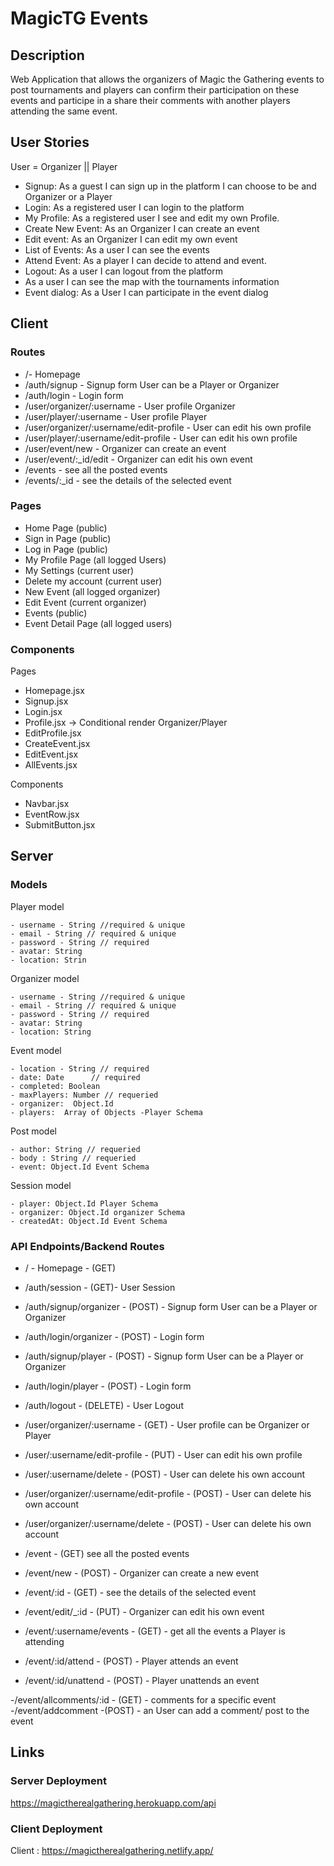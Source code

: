 # MagicTG Events

## Description

Web Application that allows the organizers of Magic the Gathering events to post tournaments and players can
confirm their participation on these events and participe in a share their comments with another players attending the same event. 

## User Stories

User = Organizer || Player

- Signup: As a guest I can sign up in the platform I can choose to be and Organizer or a Player
- Login: As a registered user I can login to the platform
- My Profile: As a registered user I see and edit my own Profile.
- Create New Event: As an Organizer I can create an event
- Edit event: As an Organizer I can edit my own event
- List of Events: As a user I can see the events
- Attend Event: As a player I can decide to attend and event.
- Logout: As a user I can logout from the platform
- As a user I can see the map with the tournaments information 
- Event dialog: As a User I can participate in the event dialog 

## Client

### Routes

- /- Homepage
- /auth/signup - Signup form User can be a Player or Organizer
- /auth/login - Login form
- /user/organizer/:username - User profile Organizer
- /user/player/:username - User profile   Player
- /user/organizer/:username/edit-profile - User can edit his own profile
- /user/player/:username/edit-profile - User can edit his own profile
- /user/event/new - Organizer can create an event
- /user/event/:\_id/edit - Organizer can edit his own event
- /events - see all the posted events
- /events/:\_id - see the details of the selected event

### Pages

- Home Page (public)
- Sign in Page (public)
- Log in Page (public)
- My Profile Page (all logged Users)
- My Settings (current user)
- Delete my account (current user)
- New Event (all logged organizer)
- Edit Event (current organizer)
- Events (public)
- Event Detail Page (all logged users)

### Components

Pages

- Homepage.jsx
- Signup.jsx
- Login.jsx
- Profile.jsx -> Conditional render Organizer/Player
- EditProfile.jsx
- CreateEvent.jsx
- EditEvent.jsx
- AllEvents.jsx
 
 Components
 
- Navbar.jsx
- EventRow.jsx
- SubmitButton.jsx

## Server

### Models

Player model

```
- username - String //required & unique
- email - String // required & unique
- password - String // required
- avatar: String
- location: Strin

```

Organizer model

```
- username - String //required & unique
- email - String // required & unique
- password - String // required
- avatar: String
- location: String
```

Event model

```
- location - String // required
- date: Date      // required
- completed: Boolean
- maxPlayers: Number // requeried
- organizer:  Object.Id
- players:  Array of Objects -Player Schema
```

Post model

```
- author: String // requeried 
- body : String // requeried
- event: Object.Id Event Schema
```

Session model

```
- player: Object.Id Player Schema 
- organizer: Object.Id organizer Schema 
- createdAt: Object.Id Event Schema
```

### API Endpoints/Backend Routes

- / - Homepage - (GET)
- /auth/session - (GET)-  User Session 
- /auth/signup/organizer - (POST) - Signup form User can be a Player or Organizer
- /auth/login/organizer - (POST) - Login form
- /auth/signup/player - (POST) - Signup form User can be a Player or Organizer
- /auth/login/player - (POST) - Login form
- /auth/logout - (DELETE) - User Logout
- /user/organizer/:username - (GET) - User profile can be Organizer or Player
- /user/:username/edit-profile - (PUT) - User can edit his own profile
- /user/:username/delete - (POST) - User can delete his own account
- /user/organizer/:username/edit-profile - (POST) - User can delete his own account
- /user/organizer/:username/delete - (POST) - User can delete his own account


- /event - (GET) see all the posted events
- /event/new - (POST) - Organizer can create a new event
- /event/:id - (GET) - see the details of the selected event
- /event/edit/_:id - (PUT) - Organizer can edit his own event
- /event/:username/events - (GET) - get all the events a Player is attending
- /event/:id/attend - (POST) - Player attends an event
- /event/:id/unattend - (POST) - Player unattends an event

-/event/allcomments/:id - (GET) - comments for a specific event
-/event/addcomment -(POST) - an User can add a comment/ post to the event


## Links

### Server Deployment

 https://magictherealgathering.herokuapp.com/api
 
 
### Client Deployment
 
Client : https://magictherealgathering.netlify.app/
